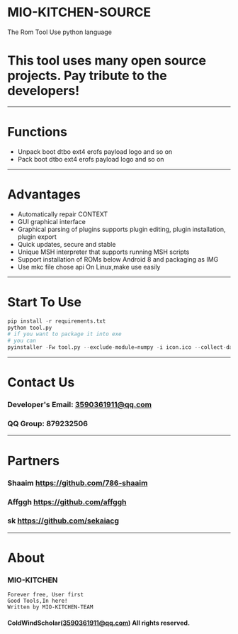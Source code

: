 # MIO-KITCHEN-SOURCE #

The Rom Tool Use python language
# This tool uses many open source projects. Pay tribute to the developers!
***
# Functions
* Unpack boot dtbo ext4 erofs payload logo and so on 
* Pack boot dtbo ext4 erofs payload logo and so on
***
# Advantages
* Automatically repair CONTEXT
* GUI graphical interface
* Graphical parsing of plugins supports plugin editing, plugin installation, plugin export
* Quick updates, secure and stable
* Unique MSH interpreter that supports running MSH scripts
* Support installation of ROMs below Android 8 and packaging as IMG
* Use mkc file chose api On Linux,make use easily
***
# Start To Use
``` python
pip install -r requirements.txt
python tool.py
# if you want to package it into exe
# you can
pyinstaller -Fw tool.py --exclude-module=numpy -i icon.ico --collect-data sv_ttk
```
***
# Contact Us
### Developer's Email: 3590361911@qq.com
### QQ Group: 879232506
***
# Partners
### Shaaim https://github.com/786-shaaim
### Affggh https://github.com/affggh
### sk https://github.com/sekaiacg
***
# About
### MIO-KITCHEN
```
Forever free, User first
Good Tools,In here!
Written by MIO-KITCHEN-TEAM
```
#### ColdWindScholar(3590361911@qq.com) All rights reserved. ####

